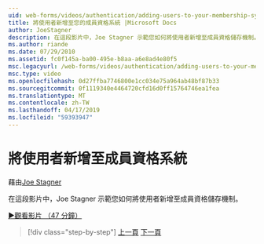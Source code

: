 ```yaml
---
uid: web-forms/videos/authentication/adding-users-to-your-membership-system
title: 將使用者新增至您的成員資格系統 |Microsoft Docs
author: JoeStagner
description: 在這段影片中，Joe Stagner 示範您如何將使用者新增至成員資格儲存機制。
ms.author: riande
ms.date: 07/29/2010
ms.assetid: fc0f145a-ba00-495e-b8aa-a6e8ad4e80f5
msc.legacyurl: /web-forms/videos/authentication/adding-users-to-your-membership-system
msc.type: video
ms.openlocfilehash: 0d27ffba7746800e1cc034e75a964ab48bf87b33
ms.sourcegitcommit: 0f1119340e4464720cfd16d0ff15764746ea1fea
ms.translationtype: MT
ms.contentlocale: zh-TW
ms.lasthandoff: 04/17/2019
ms.locfileid: "59393947"
---
```

# <a name="adding-users-to-your-membership-system"></a>將使用者新增至成員資格系統

藉由[Joe Stagner](https://github.com/JoeStagner)

在這段影片中，Joe Stagner 示範您如何將使用者新增至成員資格儲存機制。

[&#9654;觀看影片 （47 分鐘）](https://channel9.msdn.com/Blogs/ASP-NET-Site-Videos/adding-users-to-your-membership-system)

> [!div class="step-by-step"]
> [上一頁](validating-users-with-the-login-control.md)
> [下一頁](logging-users-into-your-membership-system.md)
